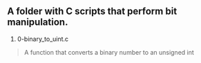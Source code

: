 ## A folder with C scripts that perform bit manipulation.

1. 0-binary\_to\_uint.c
> A function that converts a binary number to an unsigned int
